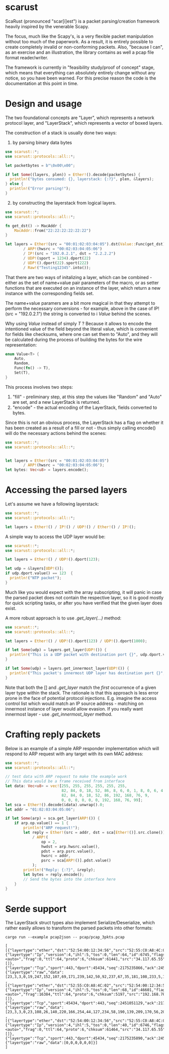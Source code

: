 # scarust

ScaRust (pronounced "scar[i]est") is a packet parsing/creation framework heavily inspired by the venerable Scapy.

The focus, much like the Scapy's, is a very flexible packet manipulation
without too much of the paperwork. As a result, it is entirely possible to create
completely invalid or non-conforming packets. Also, "because I can",
as an exercise and an illustration, the library contains as well a pcap file format reader/writer.

The framework is currently in "feasibility study/proof of concept" stage, which means that everything
can absolutely entirely change without any notice, so you have been warned.
For this precise reason the code is the documentation at this point in time.

# Design and usage

The two foundational concepts are "Layer", which represents a network
protocol layer, and "LayerStack", which represents a vector of boxed layers.

The construction of a stack is usually done two ways:

1) by parsing binary data bytes

```rust
use scarust::*;
use scarust::protocols::all::*;

let packetbytes = b"\0x00\x00";

if let Some((layers, plen)) = Ether!().decode(packetbytes) {
  println!("bytes consumed: {}, layerstack: {:?}", plen, &layers);
} else {
  println!("Error parsing!");
}
```

2) by constructing the layerstack from logical layers.

```rust
use scarust::*;
use scarust::protocols::all::*;

fn get_dst() -> MacAddr {
    MacAddr::from("22:22:22:22:22:22")
}

let layers = Ether!(src = "00:01:02:03:04:05").dst(Value::Func(get_dst))
        / ARP!(hwsrc = "00:02:03:04:05:06")
        / IP!(src = "192.0.2.1", dst = "2.2.2.2")
        / UDP!(sport = 1234).dport(22)
        / UDP!().dport(22).sport(222)
        / Raw!("Testing12345".into());
```

That there are two ways of initalizing a layer, which can be combined - either
as the set of name+value pair parameters of the macro, or as setter
functions that are executed on an instance of the layer, which return
a new instance with the corresponding fields set.

The name+value paramers are a bit more magical in that they attempt
to perform the necessary conversions - for example, above in the case
of IP!(src = "192.0.2.1") the string is converted to i
*Value<Ipv4Address>* behind the scenes.

Why using *Value<T>* instead of simply *T* ? Because it allows
to encode the intentioned value of the field beyond
the literal value, which is convenient for fields like checksums,
where one can set them to "Auto", and they will be calculated
during the process of building the bytes for the wire representation:

```rust
enum Value<T> {
    Auto,
    Random,
    Func(fn() -> T),
    Set(T),
}
```

This process involves two steps:
1) "fill" - preliminary step, at this step the values like "Random" and "Auto" are set, and a new LayerStack is returned.
2) "encode" - the actual encoding of the LayerStack, fields converted to bytes.

Since this is not an obvious process, the LayerStack has a flag on whether
it has been created as a result of a fill or not - thus simply calling
encode() will do the necessary actions behind the scenes:

```rust
use scarust::*;
use scarust::protocols::all::*;


let layers = Ether!(src = "00:01:02:03:04:05")
        / ARP!(hwsrc = "00:02:03:04:05:06");
let bytes: Vec<u8> = layers.encode();
```

# Accessing the parsed layers

Let's assume we have a following layerstack:

```rust
use scarust::*;
use scarust::protocols::all::*;

let layers = Ether!() / IP!() / UDP!() / Ether!() / IP!();
```

A simple way to access the UDP layer would be:

```rust
use scarust::*;
use scarust::protocols::all::*;

let layers = Ether!() / UDP!().dport(123);

let udp = &layers[UDP!()];
if udp.dport.value() == 123  {
  println!("NTP packet");
}
```

Much like you would expect with the array subscripting, it will
panic in case the parsed packet does not contain the respective layer,
so it is good mostly for quick scripting tasks, or after you have verified
that the given layer does exist.

A more robust approach is to use *.get_layer(...)* method:

```rust
use scarust::*;
use scarust::protocols::all::*;

let layers = Ether!() / UDP!().dport(123) / UDP!().dport(1000);

if let Some(udp) = layers.get_layer(UDP!()) {
  println!("This is a UDP packet with destination port {}", udp.dport.value());
}

if let Some(udp) = layers.get_innermost_layer(UDP!()) {
  println!("This packet's innermost UDP layer has destination port {}", udp.dport.value());
}


```

Note that both the [] and *.get_layer* match the *first* occurrence of a given layer type
within the stack. The rationale is that this approach is less error prone in the face of
potential protocol injections. E.g. imagine the access control list which would match an IP
source address - matching on innermost instance of layer would allow evasion. If you really
want innermost layer - use *.get_innermost_layer* method.

# Crafting reply packets

Below is an example of a simple ARP responder implementation which will
respond to ARP request with any target with its own MAC address:

```rust
use scarust::*;
use scarust::protocols::all::*;

// test data with ARP request to make the example work
// This data would be a frame received from interface
let data: Vec<u8> = vec![255, 255, 255, 255, 255, 255,
                         82, 84, 0, 18, 52, 86, 8, 6, 0, 1, 8, 0, 6, 4, 0, 1,
                         82, 84, 0, 18, 52, 86, 192, 168, 76, 9,
                         0, 0, 0, 0, 0, 0, 192, 168, 76, 99];
let sca = Ether!().decode(&data).unwrap().0;
let addr = "01:02:03:04:05:06";

if let Some(arp) = sca.get_layer(ARP!()) {
    if arp.op.value() == 1 {
        println!("ARP request!");
        let reply = Ether!(src = addr, dst = sca[Ether!()].src.clone())
            / ARP!(
                op = 2,
                hwdst = arp.hwsrc.value(),
                pdst = arp.psrc.value(),
                hwsrc = addr,
                psrc = sca[ARP!()].pdst.value()
            );
        println!("Reply: {:?}", &reply);
        let bytes = reply.encode();
        // Send the bytes into the interface here
    }
}
```

# Serde support

The LayerStack struct types also implement Serialize/Deserialize, which rather easily allows to transform the parsed packets into other formats:

```
cargo run --example pcap2json -- pcap/pcap_3pkts.pcap

[
[{"layertype":"ether","dst":"52:54:00:12:34:56","src":"52:55:C0:A8:4C:02","etype":2048},{"layertype":"Ip","version":4,"ihl":5,"tos":0,"len":64,"id":6745,"flags":"<auto>","frag":0,"ttl":64,"proto":6,"chksum":61441,"src":"34.117.65.55","dst":"192.168.76.9","options":[]},{"layertype":"Tcp","sport":443,"dport":45434,"seq":2175235866,"ack":2451051129,"dataofs":5,"reserved":0,"flags":24,"window":65535,"chksum":24678,"urgptr":0},{"layertype":"raw","data":[23,3,3,0,19,247,152,107,69,171,239,142,50,92,237,67,35,181,108,233,5,164,220,228]}]
,
[{"layertype":"ether","dst":"52:55:C0:A8:4C:02","src":"52:54:00:12:34:56","etype":2048},{"layertype":"Ip","version":4,"ihl":5,"tos":0,"len":68,"id":46601,"flags":"<auto>","frag":16384,"ttl":64,"proto":6,"chksum":5197,"src":"192.168.76.9","dst":"34.117.65.55","options":[]},{"layertype":"Tcp","sport":45434,"dport":443,"seq":2451051129,"ack":2175235890,"dataofs":5,"reserved":0,"flags":24,"window":64022,"chksum":28820,"urgptr":0},{"layertype":"raw","data":[23,3,3,0,23,108,26,140,220,166,254,44,127,234,58,190,139,209,170,56,20,50,33,1,108,25,82,161]}]
,
[{"layertype":"ether","dst":"52:54:00:12:34:56","src":"52:55:C0:A8:4C:02","etype":2048},{"layertype":"Ip","version":4,"ihl":5,"tos":0,"len":40,"id":6746,"flags":"<auto>","frag":0,"ttl":64,"proto":6,"chksum":61464,"src":"34.117.65.55","dst":"192.168.76.9","options":[]},{"layertype":"Tcp","sport":443,"dport":45434,"seq":2175235890,"ack":2451051157,"dataofs":5,"reserved":0,"flags":16,"window":65535,"chksum":61113,"urgptr":0},{"layertype":"raw","data":[0,0,0,0,0,0]}]
]
```
